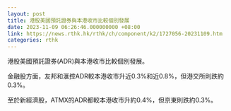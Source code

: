 ```yaml
---
layout: post
title: 港股美國預託證券與本港收市比較個別發展
date: 2023-11-09 06:26:46.000000000 +08:00
link: https://news.rthk.hk/rthk/ch/component/k2/1727056-20231109.htm
categories: rthk
---
```


港股美國預託證券(ADR)與本港收市比較個別發展。

金融股方面，友邦和滙控ADR較本港收市升近0.3%和近0.8%，但港交所則跌約0.3%。

至於新經濟股，ATMX的ADR都較本港收市升約0.4%，但京東則跌約0.3%。
